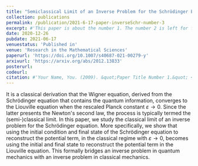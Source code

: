 ```yaml
---
title: "Semiclassical Limit of an Inverse Problem for the Schrödinger Equation"
collection: publications
permalink: /publication/2021-6-17-paper-inverseSchr-number-3
excerpt: #'This paper is about the number 1. The number 2 is left for future work.'
date: 2020-12-26
pubdate: 2021-06-17
venuestatus: 'Published in'
venue: 'Research in the Mathematical Sciences'
paperurl: 'https://doi.org/10.1007/s40687-021-00279-y'
arxivurl: 'https://arxiv.org/abs/2012.13833'
posterurl: 
codeurl: 
citation: #'Your Name, You. (2009). &quot;Paper Title Number 1.&quot; <i>Journal 1</i>. 1(1).'
---
```

It is a classical derivation that the Wigner equation, derived from the Schrödinger equation that contains the quantum information, converges to the Liouville equation when the rescaled Planck constant $\varepsilon \to 0$. Since the latter presents the Newton's second law, the process is typically termed the (semi-)classical limit. In this paper, we study the classical limit of an inverse problem for the Schrödinger equation. More specifically, we show that using the initial condition and final state of the Schrödinger equation to reconstruct the potential term, in the classical regime with $\varepsilon \to 0$, becomes using the initial and final state to reconstruct the potential term in the Liouville equation. This formally bridges an inverse problem in quantum mechanics with an inverse problem in classical mechanics.
